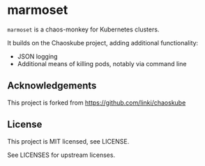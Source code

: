 # marmoset

`marmoset` is a chaos-monkey for Kubernetes clusters.

It builds on the Chaoskube project, adding additional functionality:

- JSON logging
- Additional means of killing pods, notably via command line

## Acknowledgements

This project is forked from https://github.com/linki/chaoskube

## License

This project is MIT licensed, see LICENSE.

See LICENSES for upstream licenses.
